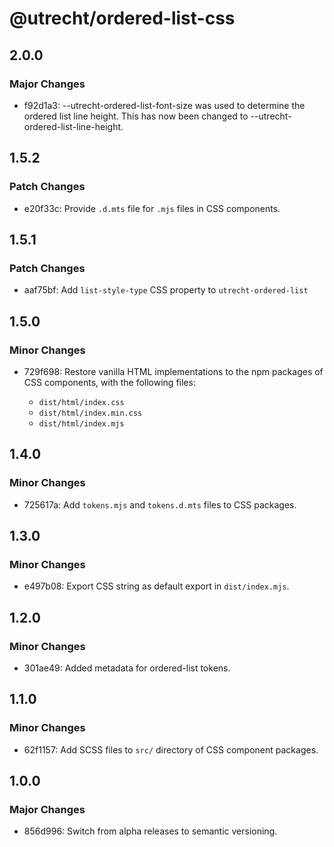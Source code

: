 # @utrecht/ordered-list-css

## 2.0.0

### Major Changes

- f92d1a3: --utrecht-ordered-list-font-size was used to determine the ordered list line height. This has now been changed to --utrecht-ordered-list-line-height.

## 1.5.2

### Patch Changes

- e20f33c: Provide `.d.mts` file for `.mjs` files in CSS components.

## 1.5.1

### Patch Changes

- aaf75bf: Add `list-style-type` CSS property to `utrecht-ordered-list`

## 1.5.0

### Minor Changes

- 729f698: Restore vanilla HTML implementations to the npm packages of CSS components, with the following files:

  - `dist/html/index.css`
  - `dist/html/index.min.css`
  - `dist/html/index.mjs`

## 1.4.0

### Minor Changes

- 725617a: Add `tokens.mjs` and `tokens.d.mts` files to CSS packages.

## 1.3.0

### Minor Changes

- e497b08: Export CSS string as default export in `dist/index.mjs`.

## 1.2.0

### Minor Changes

- 301ae49: Added metadata for ordered-list tokens.

## 1.1.0

### Minor Changes

- 62f1157: Add SCSS files to `src/` directory of CSS component packages.

## 1.0.0

### Major Changes

- 856d996: Switch from alpha releases to semantic versioning.
